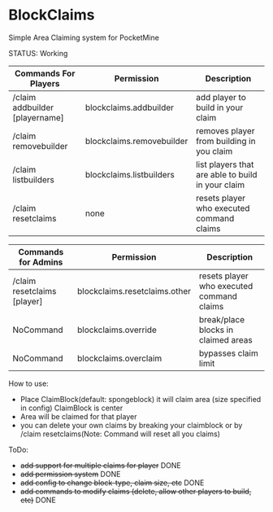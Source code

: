 # BlockClaims
Simple Area Claiming system for PocketMine

STATUS: Working

| Commands For Players      | Permission | Description |
| ------------- | ------------- | ------------- |
| /claim addbuilder [playername] | blockclaims.addbuilder | add player to build in your claim |
| /claim removebuilder  | blockclaims.removebuilder  | removes player from building in you claim |
| /claim listbuilders | blockclaims.listbuilders | list players that are able to build in your claim |
| /claim resetclaims | none | resets player who executed command claims |


|Commands for Admins| Permission | Description |
| ------------- | ------------- | ------------- |
| /claim resetclaims [player] | blockclaims.resetclaims.other | resets player who executed command claims |
| NoCommand | blockclaims.override | break/place blocks in claimed areas |
| NoCommand | blockclaims.overclaim | bypasses claim limit |

How to use:
- Place ClaimBlock(default: spongeblock) it will claim area (size specified in config) ClaimBlock is center
- Area will be claimed for that player
- you can delete your own claims by breaking your claimblock or by /claim resetclaims(Note: Command will reset all you claims)

ToDo:
- ~~add support for multiple claims for player~~ DONE
- ~~add permission system~~ DONE
- ~~add config to change block-type, claim size, etc~~ DONE
- ~~add commands to modify claims (delete, allow other players to build, etc)~~ DONE
